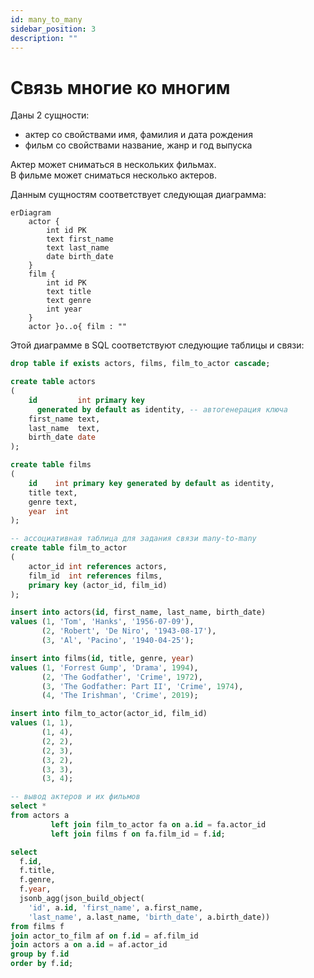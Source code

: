 ```yaml
---
id: many_to_many
sidebar_position: 3
description: ""
---
```


# Связь многие ко многим

Даны 2 сущности:

- актер со свойствами имя, фамилия и дата рождения
- фильм со свойствами название, жанр и год выпуска

Актер может сниматься в нескольких фильмах.\
В фильме может сниматься несколько актеров.

Данным сущностям соответствует следующая диаграмма:

```mermaid
erDiagram
    actor {
        int id PK
        text first_name
        text last_name
        date birth_date
    }
    film {
        int id PK
        text title
        text genre
        int year
    }
    actor }o..o{ film : ""
```

Этой диаграмме в SQL соответствуют следующие таблицы и связи:

```sql
drop table if exists actors, films, film_to_actor cascade;

create table actors
(
    id         int primary key 
      generated by default as identity, -- автогенерация ключа
    first_name text,
    last_name  text,
    birth_date date
);

create table films
(
    id    int primary key generated by default as identity,
    title text,
    genre text,
    year  int
);

-- ассоциативная таблица для задания связи many-to-many
create table film_to_actor
(
    actor_id int references actors,
    film_id  int references films,
    primary key (actor_id, film_id)
);

insert into actors(id, first_name, last_name, birth_date)
values (1, 'Tom', 'Hanks', '1956-07-09'),
       (2, 'Robert', 'De Niro', '1943-08-17'),
       (3, 'Al', 'Pacino', '1940-04-25');

insert into films(id, title, genre, year)
values (1, 'Forrest Gump', 'Drama', 1994),
       (2, 'The Godfather', 'Crime', 1972),
       (3, 'The Godfather: Part II', 'Crime', 1974),
       (4, 'The Irishman', 'Crime', 2019);

insert into film_to_actor(actor_id, film_id)
values (1, 1),
       (1, 4),
       (2, 2),
       (2, 3),
       (3, 2),
       (3, 3),
       (3, 4);

-- вывод актеров и их фильмов
select *
from actors a
         left join film_to_actor fa on a.id = fa.actor_id
         left join films f on fa.film_id = f.id;

select 
  f.id, 
  f.title, 
  f.genre, 
  f.year,
  jsonb_agg(json_build_object(
    'id', a.id, 'first_name', a.first_name, 
    'last_name', a.last_name, 'birth_date', a.birth_date)) 
from films f
join actor_to_film af on f.id = af.film_id
join actors a on a.id = af.actor_id
group by f.id
order by f.id;
```

